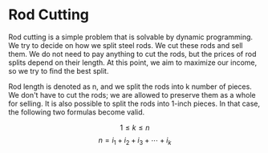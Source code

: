# Rod Cutting

Rod cutting is a simple problem that is solvable by dynamic programming. We try to decide on how we split steel rods. We cut these rods and sell them. We do not need to pay anything to cut the rods, but the prices of rod splits depend on their length. At this point, we aim to maximize our income, so we try to find the best split. 

Rod length is denoted as n, and we split the rods into k number of pieces. We don't have to cut the rods; we are allowed to preserve them as a whole for selling. It is also possible to split the rods into 1-inch pieces. In that case, the following two formulas become valid. 

$$ 1 \leq k \leq n $$
$$ n = i_1 + i_2 + i_3 + \cdots + i_k $$